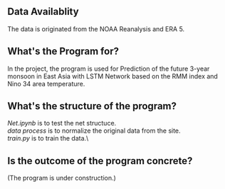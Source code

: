 ## Data Availablity
The data is originated from the NOAA Reanalysis and ERA 5.
## What's the Program for?
In the project, the program is used for Prediction of the future 3-year monsoon in East Asia with LSTM Network based on the RMM index and Nino 34 area temperature.
## What's the structure of the program?
*Net.ipynb* is to test the net structuce.\
*data process* is to normalize the original data from the site.\
*train.py* is to train the data.\
## Is the outcome of the program concrete?
(The program is under construction.)
